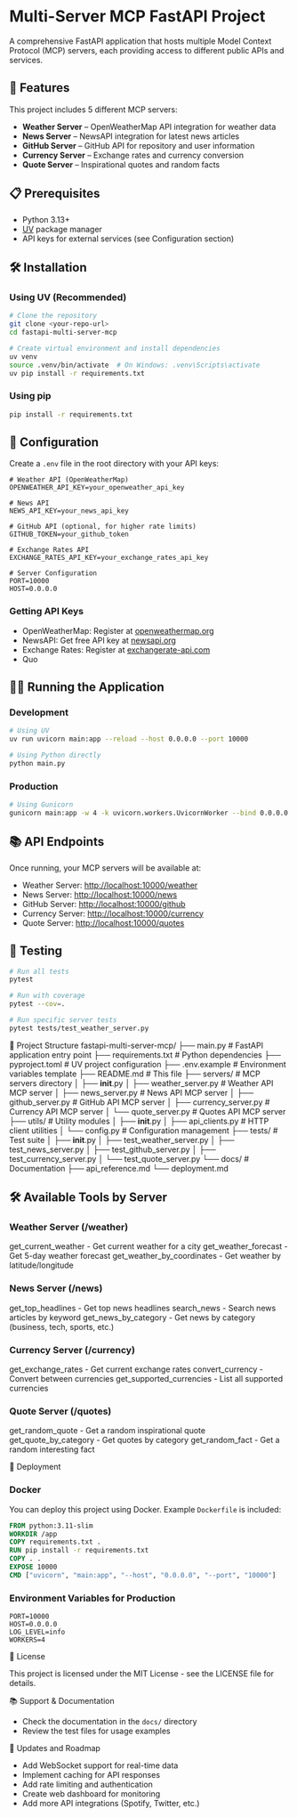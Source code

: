 # Multi-Server MCP FastAPI Project

A comprehensive FastAPI application that hosts multiple Model Context Protocol (MCP) servers, each providing access to different public APIs and services.

## 🚀 Features

This project includes 5 different MCP servers:

- **Weather Server** – OpenWeatherMap API integration for weather data
- **News Server** – NewsAPI integration for latest news articles
- **GitHub Server** – GitHub API for repository and user information
- **Currency Server** – Exchange rates and currency conversion
- **Quote Server** – Inspirational quotes and random facts

## 📋 Prerequisites

- Python 3.13+
- [UV](https://github.com/astral-sh/uv) package manager
- API keys for external services (see Configuration section)

## 🛠️ Installation

### Using UV (Recommended)

```bash
# Clone the repository
git clone <your-repo-url>
cd fastapi-multi-server-mcp

# Create virtual environment and install dependencies
uv venv
source .venv/bin/activate  # On Windows: .venv\Scripts\activate
uv pip install -r requirements.txt
```

### Using pip

```bash
pip install -r requirements.txt
```
## 🔧 Configuration

Create a `.env` file in the root directory with your API keys:

```env
# Weather API (OpenWeatherMap)
OPENWEATHER_API_KEY=your_openweather_api_key

# News API
NEWS_API_KEY=your_news_api_key

# GitHub API (optional, for higher rate limits)
GITHUB_TOKEN=your_github_token

# Exchange Rates API
EXCHANGE_RATES_API_KEY=your_exchange_rates_api_key

# Server Configuration
PORT=10000
HOST=0.0.0.0
```

### Getting API Keys

- OpenWeatherMap: Register at [openweathermap.org](https://openweathermap.org)
- NewsAPI: Get free API key at [newsapi.org](https://newsapi.org)
- Exchange Rates: Register at [exchangerate-api.com](https://www.exchangerate-api.com)
- Quo

## 🏃‍♂️ Running the Application

### Development

```bash
# Using UV
uv run uvicorn main:app --reload --host 0.0.0.0 --port 10000

# Using Python directly
python main.py
```

### Production

```bash
# Using Gunicorn
gunicorn main:app -w 4 -k uvicorn.workers.UvicornWorker --bind 0.0.0.0:10000
```

## 📚 API Endpoints

Once running, your MCP servers will be available at:

- Weather Server: [http://localhost:10000/weather](http://localhost:10000/weather)
- News Server: [http://localhost:10000/news](http://localhost:10000/news)
- GitHub Server: [http://localhost:10000/github](http://localhost:10000/github)
- Currency Server: [http://localhost:10000/currency](http://localhost:10000/currency)
- Quote Server: [http://localhost:10000/quotes](http://localhost:10000/quotes)

## 🧪 Testing

```bash
# Run all tests
pytest

# Run with coverage
pytest --cov=.

# Run specific server tests
pytest tests/test_weather_server.py
```
📁 Project Structure
fastapi-multi-server-mcp/
├── main.py                 # FastAPI application entry point
├── requirements.txt        # Python dependencies
├── pyproject.toml         # UV project configuration
├── .env.example           # Environment variables template
├── README.md              # This file
├── servers/               # MCP servers directory
│   ├── __init__.py
│   ├── weather_server.py  # Weather API MCP server
│   ├── news_server.py     # News API MCP server
│   ├── github_server.py   # GitHub API MCP server
│   ├── currency_server.py # Currency API MCP server
│   └── quote_server.py    # Quotes API MCP server
├── utils/                 # Utility modules
│   ├── __init__.py
│   ├── api_clients.py     # HTTP client utilities
│   └── config.py          # Configuration management
├── tests/                 # Test suite
│   ├── __init__.py
│   ├── test_weather_server.py
│   ├── test_news_server.py
│   ├── test_github_server.py
│   ├── test_currency_server.py
│   └── test_quote_server.py
└── docs/                  # Documentation
    ├── api_reference.md
    └── deployment.md

## 🛠️ Available Tools by Server

### Weather Server (/weather)

get_current_weather - Get current weather for a city
get_weather_forecast - Get 5-day weather forecast
get_weather_by_coordinates - Get weather by latitude/longitude

### News Server (/news)

get_top_headlines - Get top news headlines
search_news - Search news articles by keyword
get_news_by_category - Get news by category (business, tech, sports, etc.)

### Currency Server (/currency)

get_exchange_rates - Get current exchange rates
convert_currency - Convert between currencies
get_supported_currencies - List all supported currencies

### Quote Server (/quotes)

get_random_quote - Get a random inspirational quote
get_quote_by_category - Get quotes by category
get_random_fact - Get a random interesting fact

🚀 Deployment

### Docker

You can deploy this project using Docker. Example `Dockerfile` is included:

```dockerfile
FROM python:3.11-slim
WORKDIR /app
COPY requirements.txt .
RUN pip install -r requirements.txt
COPY . .
EXPOSE 10000
CMD ["uvicorn", "main:app", "--host", "0.0.0.0", "--port", "10000"]
```

### Environment Variables for Production

```
PORT=10000
HOST=0.0.0.0
LOG_LEVEL=info
WORKERS=4
```

📝 License

This project is licensed under the MIT License - see the LICENSE file for details.

📚 Support & Documentation

- Check the documentation in the `docs/` directory
- Review the test files for usage examples

🔄 Updates and Roadmap

- Add WebSocket support for real-time data
- Implement caching for API responses
- Add rate limiting and authentication
- Create web dashboard for monitoring
- Add more API integrations (Spotify, Twitter, etc.)